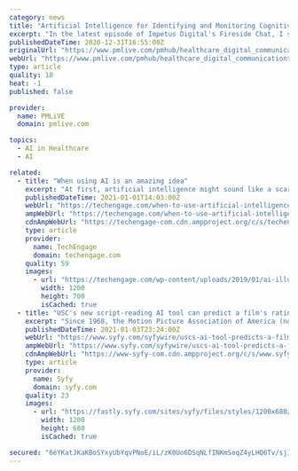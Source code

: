 ```yaml
---
category: news
title: "Artificial Intelligence for Identifying and Monitoring Cognitive Decline"
excerpt: "In the latest episode of Impetus Digital's Fireside Chat, I sit down with Liam Kaufman, CEO & Co-founder of Winterlight Labs for another thought-provoking discussion. Among many other topics, we delve into AI, machine learning, natural language processing, digital biomarkers, and human-computer interactions in healthcare."
publishedDateTime: 2020-12-31T16:55:00Z
originalUrl: "https://www.pmlive.com/pmhub/healthcare_digital_communications/impetus_digital/videos/artificial_intelligence_for_identifying_and_monitoring_cognitive_decline"
webUrl: "https://www.pmlive.com/pmhub/healthcare_digital_communications/impetus_digital/videos/artificial_intelligence_for_identifying_and_monitoring_cognitive_decline"
type: article
quality: 18
heat: -1
published: false

provider:
  name: PMLiVE
  domain: pmlive.com

topics:
  - AI in Healthcare
  - AI

related:
  - title: "When using AI is an amazing idea"
    excerpt: "At first, artificial intelligence might sound like a scary and unpredictable breach of the tech industry. However, we often forget that AI already accompanies us while completing simple daily tasks – for instance,"
    publishedDateTime: 2021-01-01T14:03:00Z
    webUrl: "https://techengage.com/when-to-use-artificial-intelligence/"
    ampWebUrl: "https://techengage.com/when-to-use-artificial-intelligence/amp/"
    cdnAmpWebUrl: "https://techengage-com.cdn.ampproject.org/c/s/techengage.com/when-to-use-artificial-intelligence/amp/"
    type: article
    provider:
      name: TechEngage
      domain: techengage.com
    quality: 59
    images:
      - url: "https://techengage.com/wp-content/uploads/2019/01/ai-illustration-purple.jpg"
        width: 1200
        height: 700
        isCached: true
  - title: "USC's new script-reading AI tool can predict a film's rating in a flash USC's new script-reading AI tool can predict a film's rating in a flash"
    excerpt: "Since 1968, the Motion Picture Association of America (now the MPA) and its board of screeners has been stamping Hollywood films with official ratings that reflect the level of mature themes, sex and nudity,"
    publishedDateTime: 2021-01-03T23:24:00Z
    webUrl: "https://www.syfy.com/syfywire/uscs-ai-tool-predicts-a-films-rating-in-a-flash"
    ampWebUrl: "https://www.syfy.com/syfywire/uscs-ai-tool-predicts-a-films-rating-in-a-flash?amp"
    cdnAmpWebUrl: "https://www-syfy-com.cdn.ampproject.org/c/s/www.syfy.com/syfywire/uscs-ai-tool-predicts-a-films-rating-in-a-flash?amp"
    type: article
    provider:
      name: Syfy
      domain: syfy.com
    quality: 23
    images:
      - url: "https://fastly.syfy.com/sites/syfy/files/styles/1200x680/public/2021/01/hollywood.png?offset-x=0"
        width: 1200
        height: 680
        isCached: true

secured: "6eYKatJKaKBoSYxyUbYqvPNoE/iL/zK0Uo6DSqNLfINKmSoqZ4yLHQ6Tv/sjIai1w6dBU+tJumVRQPoyUK0k+YYuhmln5+9ns475/Ftc9WwaK1MbY+tIz2qtOvNLtiH8GlIQv2Yw76ufgdwNNXOsmGdX6i9OfGmj3W9Oac71gWWvmuvp74q7ZEIFVmpdXjtwsfBRnQx51f17p1TR5FfUTGU9JMpMmgA52xjTH/u5oyNRKBW3w5mGfdWH6BdEH8rtrg42zRmiUPeFsar7ejTdD42WxF+CsJLXdRKAEj8gS9fe/YfPHpe17IgNg3Nzazo79gxlWrqN1mClLIGsr6mCgXoA7hS4JNlGHTfuyeYidzQ=;MWtaiHISIc70UJQ+wxGxOQ=="
---
```


